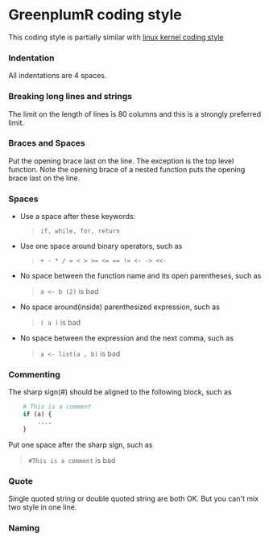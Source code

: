 # GreenplumR coding style
This coding style is partially similar with [linux kernel coding style](https://www.kernel.org/doc/html/v4.10/process/coding-style.html)
### Indentation
All indentations are 4 spaces.
### Breaking long lines and strings
The limit on the length of lines is 80 columns and this is a strongly preferred limit.
### Braces and Spaces
Put the opening brace last on the line. The exception is the top level function. Note the opening brace of a nested function puts the opening brace last on the line.
### Spaces
* Use a space after these keywords:
  > `if, while, for, return`
* Use one space around binary operators, such as
  > `+ - * / = < > >= <= == != <- -> <<-`
* No space between the function name and its open parentheses, such as
  > `a <- b (2)` is bad
* No space around(inside) parenthesized expression, such as
  > `( a )` is bad
* No space between the expression and the next comma, such as
  > `a <- list(a , b)` is bad
### Commenting
The sharp sign(#) should be aligned to the following block, such as
```r
    # This is a comment
    if (a) {
        ....
    }
```
Put one space after the sharp sign, such as
  > `#This is a comment` is bad
### Quote
Single quoted string or double quoted string are both OK. But you can't mix two style in one line.
### Naming

